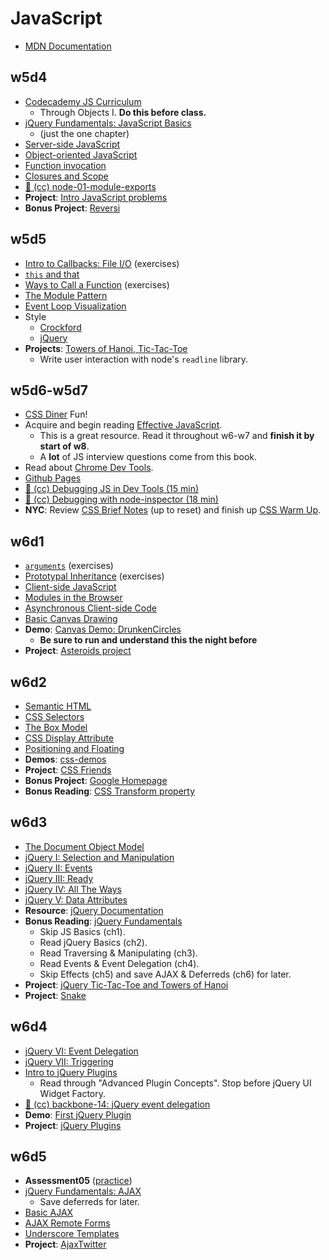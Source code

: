 # JavaScript

* [MDN Documentation][mdn-js-doc]

[mdn-js-doc]: ./mdn-js.md

## w5d4

* [Codecademy JS Curriculum][codecademy-js]
    * Through Objects I. **Do this before class.**
* [jQuery Fundamentals: JavaScript Basics][jq-fundamentals-js-basics]
    * (just the one chapter)
* [Server-side JavaScript][server-side-js]
* [Object-oriented JavaScript][oo-js]
* [Function invocation][function-invocation]
* [Closures and Scope][closures]
* [:movie_camera: (cc) node-01-module-exports][node-01-vid]
* **Project**: [Intro JavaScript problems][intro-javascript-problems.md]
* **Bonus Project**: [Reversi][reversi]

[node-01-vid]: https://vimeo.com/groups/appacademy/videos/88022112
[codecademy-js]: http://www.codecademy.com/tracks/javascript
[jq-fundamentals-js-basics]: http://jqfundamentals.com/chapter/javascript-basics
[server-side-js]: ./w5d4/server-side-javascript.md
[oo-js]: ./w5d4/object-oriented-js.md
[function-invocation]: ./w5d4/function-invocation.md
[closures]: ./w5d4/closures.md

[intro-javascript-problems.md]: ./projects/w5d4-intro-javascript-problems.md
[reversi]: ./projects/w5d4-reversi.md

## w5d5

* [Intro to Callbacks: File I/O][file-io] (exercises)
* [`this` and that][this-and-that]
* [Ways to Call a Function][function-calling] (exercises)
* [The Module Pattern][module-pattern]
* [Event Loop Visualization][loupe]
* Style
  *  [Crockford][crockford-style]
  *  [jQuery][jquery-style]
* **Projects**: [Towers of Hanoi, Tic-Tac-Toe][hanoi-ttt]
    * Write user interaction with node's `readline` library.

[file-io]: ./w5d5/intro-to-callbacks.md
[this-and-that]: ./w5d5/this-and-that.md
[function-calling]: ./w5d5/function-calling.md
[module-pattern]: ./w5d5/module-pattern.md
[hanoi-ttt]: ./projects/w5d5-hanoi-ttt.md
[crockford-style]: http://javascript.crockford.com/code.html
[jquery-style]: http://contribute.jquery.org/style-guide/js/
[loupe]: http://latentflip.com/loupe

## w5d6-w5d7

* [CSS Diner][css-diner] Fun!
* Acquire and begin reading [Effective JavaScript][effective-js].
    * This is a great resource. Read it throughout w6-w7 and **finish
      it by start of w8**.
    * A **lot** of JS interview questions come from this book.
* Read about [Chrome Dev Tools][chrome-dev-tools].
* [Github Pages][github-pages]
* [:movie_camera: (cc)  Debugging JS in Dev Tools (15 min)][chrome-debugging-vid]
* [:movie_camera: (cc)  Debugging with node-inspector (18 min)][node-inspector-vid]
* **NYC**: Review [CSS Brief Notes][css-demos-notes] (up to reset) and finish up [CSS Warm Up][css-warm-up].

[css-diner]: http://flukeout.github.io/
[eloquent-javascript]: http://eloquentjavascript.net/
[effective-js]: http://effectivejs.com/
[chrome-dev-tools]: ./w5d6-w5d7/chrome_dev_tools.md
[chrome-debugging-vid]: http://vimeo.com/groups/appacademy/videos/95551777
[node-inspector-vid]: http://vimeo.com/groups/appacademy/videos/95551778
[github-pages]: ./w5d6-w5d7/github_pages.md
[css-demos-notes]: https://github.com/appacademy/css-demos#brief-notes
[css-warm-up]: https://github.com/appacademy/css-warm-up

## w6d1

* [`arguments`][arguments] (exercises)
* [Prototypal Inheritance][prototypal-inheritance] (exercises)
* [Client-side JavaScript][client-side-js]
* [Modules in the Browser][browser-modules]
* [Asynchronous Client-side Code][asynchronous-js]
* [Basic Canvas Drawing][basic-canvas-drawing]
* **Demo**: [Canvas Demo: DrunkenCircles][canvas-demo]
    * **Be sure to run and understand this the night before**
* **Project**: [Asteroids project][asteroids-project]

[arguments]: ./w6d1/arguments.md
[prototypal-inheritance]: ./w6d1/prototypal-inheritance.md
[client-side-js]: ./w6d1/client-side-javascript.md
[asynchronous-js]: ./w6d1/asynchronous-js.md
[browser-modules]: ./w6d1/browser-modules.md

[basic-canvas-drawing]: http://joshondesign.com/p/books/canvasdeepdive/chapter01.html

[canvas-demo]: https://github.com/appacademy/DrunkenCircles
[asteroids-project]: ./projects/w6d1-asteroids.md

## w6d2

* [Semantic HTML][semantic-html]
* [CSS Selectors][selectors]
* [The Box Model][box-model]
* [CSS Display Attribute][display-attr]
* [Positioning and Floating][positioning]
* **Demos**: [css-demos][css-demos]
* **Project**: [CSS Friends][css-friends]
* **Bonus Project**: [Google Homepage][css-bonus-assignment]
* **Bonus Reading**: [CSS Transform property][css-transform]

[semantic-html]: ./w6d2/semantic-html.md
[selectors]: ./w6d2/selectors.md
[box-model]: ./w6d2/box-model.md
[display-attr]: ./w6d2/display.md
[positioning]: ./w6d2/positioning-and-floating.md
[css-demos]: https://github.com/appacademy/css-demos
[css-friends]: https://github.com/appacademy/css-friends
[css-bonus-assignment]: ./projects/w6d2-css-assignment.md
[css-transform]: http://css-tricks.com/almanac/properties/t/transform/

## w6d3

* [The Document Object Model][dom]
* [jQuery I: Selection and Manipulation][jquery-01-selection]
* [jQuery II: Events][jquery-02-events]
* [jQuery III: Ready][jquery-03-ready]
* [jQuery IV: All The Ways][jquery-04-all-the-ways]
* [jQuery V: Data Attributes][jquery-05-data-attributes]
* **Resource**: [jQuery Documentation][jquery-docs]
* **Bonus Reading**: [jQuery Fundamentals][jquery-fundamentals]
    * Skip JS Basics (ch1).
    * Read jQuery Basics (ch2).
    * Read Traversing & Manipulating (ch3).
    * Read Events & Event Delegation (ch4).
    * Skip Effects (ch5) and save AJAX & Deferreds (ch6) for later.
* **Project**: [jQuery Tic-Tac-Toe and Towers of Hanoi][ttt-ui]
* **Project**: [Snake][snake-project]

[dom]: ./w6d3/document-object-model.md
[jquery-01-selection]: ./w6d3/jquery-01-selection-and-manipulation.md
[jquery-02-events]: ./w6d3/jquery-02-events.md
[jquery-03-ready]: ./w6d3/jquery-03-ready.md
[jquery-04-all-the-ways]: ./w6d3/jquery-04-all-the-ways.md
[jquery-05-data-attributes]: ./w6d3/jquery-05-data-attributes.md
[jquery-docs]: http://api.jquery.com/
[jquery-fundamentals]: http://jqfundamentals.com/

[ttt-ui]: ./projects/w6d3-ttt-ui.md
[snake-project]: ./projects/w6d3-snake.md

## w6d4

* [jQuery VI: Event Delegation][jquery-06-event-delegation]
* [jQuery VII: Triggering][jquery-07-triggering]
* [Intro to jQuery Plugins][intro-jquery-plugins]
    * Read through "Advanced Plugin Concepts". Stop before jQuery UI
      Widget Factory.
* [:movie_camera: (cc) backbone-14: jQuery event delegation][backbone-14-vid]
* **Demo**: [First jQuery Plugin][first-jQuery-widget]
* **Project**: [jQuery Plugins][jquery-plugins]

[jquery-06-event-delegation]: ./w6d4/jquery-06-event-delegation.md
[jquery-07-triggering]: ./w6d4/jquery-07-triggering.md
[intro-jquery-plugins]: http://learn.jquery.com/plugins/
[backbone-14-vid]: https://vimeo.com/groups/appacademy/videos/85221706

[first-jQuery-widget]: https://github.com/appacademy/first-jquery-plugin
[jquery-plugins]: ./projects/w6d4-jquery-plugins.md

## w6d5

* **Assessment05** ([practice][assessment-practice])
* [jQuery Fundamentals: AJAX][jquery-fundamentals-ajax]
    * Save deferreds for later.
* [Basic AJAX][basic-ajax]
* [AJAX Remote Forms][ajax-remote-forms]
* [Underscore Templates][underscore-templates]
* **Project**: [AjaxTwitter][ajax-twitter]

[assessment-practice]: https://github.com/appacademy/assessment-prep

[jquery-fundamentals-ajax]: http://jqfundamentals.com/chapter/ajax-deferreds
[basic-ajax]: ./w6d5/basic-ajax.md
[ajax-remote-forms]: ./w6d5/ajax-remote-forms.md
[underscore-templates]: ./w6d5/underscore-templates.md
[ajax-twitter]: ./projects/w6d5-twitter.md

